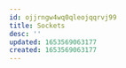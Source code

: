 ```yaml
---
id: ojjrngw4wq0qleojqqrvj99
title: Sockets
desc: ''
updated: 1653569063177
created: 1653569063177
---
```


